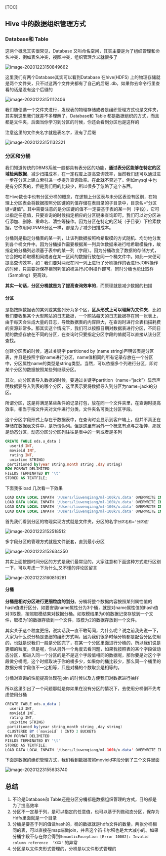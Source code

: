 [TOC]

## Hive 中的数据组织管理方式

### Database和 Table

这两个概念其实很常见，Database 又叫命名空间，其实主要是为了组织管理和命名冲突，例如表名冲突，视图冲突，组织管理含义就很多了

![image-20201223150849662](https://kingcall.oss-cn-hangzhou.aliyuncs.com/blog/img/2020/12/23/15:09:03-15:08:50-image-20201223150849662.png)

这里我们有两个Database其实可以看到Database 在hive(HDFS) 上的物理存储就是两个文件夹，只不过这两个文件夹都有了自己的后缀 .db，如果你去命令行里查看的话是没有这个后缀的

![image-20201223151112406](https://kingcall.oss-cn-hangzhou.aliyuncs.com/blog/img/2020/12/23/15:11:12-image-20201223151112406.png)

我们随便选一个文件夹进行，发现表的物理存储或者是组织管理方式也是文件夹，其实到这里我们就差不多理解了，Database和 Table 都是数据组织的方式，而且都是文件夹，后面当你学习到分区的时候，你还会看到分区也是这样的

注意这里的文件夹名字就是表名字，没有了后缀

![image-20201223151132321](https://kingcall.oss-cn-hangzhou.aliyuncs.com/blog/img/2020/12/23/15:11:32-image-20201223151132321.png)

### 分区和分桶

我们知道传统的DBMS系统一般都具有表分区的功能，**通过表分区能够在特定的区域检索数据**，减少扫描成本，在一定程度上提高查询效率，当然我们还可以通过进一步在分区上建立索引进一步提升查询效率。在此就不赘述了。例如mysql 中也是有分区表的，但是我们用的比较少，所以很多了忽略了这个东西。

在Hive数仓中也有分区分桶的概念，在逻辑上分区表与未分区表没有区别，在物理上分区表会将数据按照分区键的列值存储在表目录的子目录中，目录名=“分区键=键值”。其中需要注意的是分区键的值不一定要基于表的某一列（字段），它可以指定任意值，只要查询的时候指定相应的分区键来查询即可。我们可以对分区进行添加、删除、重命名、清空等操作。因为分区在特定的区域（子目录）下检索数据，它作用同DNMS分区一样，都是为了减少扫描成本。

分桶则是指定分桶表的某一列，让该列数据按照哈希取模的方式随机、均匀地分发到各个桶文件中。因为分桶操作需要根据某一列具体数据来进行哈希取模操作，故指定的分桶列必须基于表中的某一列（字段）。因为分桶改变了数据的存储方式，它会把哈希取模相同或者在某一区间的数据行放在同一个桶文件中。如此一来便可提高查询效率，如：我们要对两张在同一列上进行了分桶操作的表进行JOIN操作的时候，只需要对保存相同列值的桶进行JOIN操作即可。同时分桶也能让取样（Sampling）更高效。

**其实一句话，分区分桶就是为了提高查询效率的**，而原理就是减少数据的扫描



#### 分区

是指按照数据表的某列或某些列分为多个区，**区从形式上可以理解为文件夹**，比如我们要收集某个大型网站的日志数据，一个网站每天的日志数据存在同一张表上，由于每天会生成大量的日志，导致数据表的内容巨大，在查询时进行全表扫描耗费的资源非常多。那其实这个情况下，我们可以按照日期对数据表进行分区，不同日期的数据存放在不同的分区，在查询时只要指定分区字段的值就可以直接从该分区查找。

创建分区表的时候，通过关键字 partitioned by (name string)声明该表是分区表，并且是按照字段name进行分区，name值相同的所有记录存放在一个分区中，分区属性name的类型是string类型。当然，可以依据多个列进行分区，即对某个分区的数据按照某些列继续分区。

其次，向分区表导入数据的时候，要通过关键字partition（name=“jack”）显示声明数据要导入到表的哪个分区，这里表示要将数据导入到分区为name=jack的分区。

所谓分区，这是将满足某些条件的记录打包，放在同一个文件夹里，在查询时提高效率，相当于按文件夹对文件进行分类，文件夹名可类比分区字段。

这个分区字段形式上存在于数据表中，在查询时会显示到客户端上，但并不真正在存储在数据表文件中，是所谓伪列。但是这里有另外一个概念有点与之相悖，那就是动态分区，动态分区分分区列往往是表中的一列或者是多列

```sql
CREATE TABLE ods.u_data (
  userid INT,
  movieid INT,
  rating INT,
  unixtime STRING)
 partitioned by(year string,month string ,day string) 
ROW FORMAT DELIMITED
FIELDS TERMINATED BY '\t'
STORED AS TEXTFILE;
```

下面我多load 几次看一下效果

```sql
LOAD DATA LOCAL INPATH '/Users/liuwenqiang/ml-100k/u.data' OVERWRITE INTO TABLE ods.u_data partition(year='2020',month='2020-12',day='2020-12-21');
LOAD DATA LOCAL INPATH '/Users/liuwenqiang/ml-100k/u.data' OVERWRITE INTO TABLE ods.u_data partition(year='2020',month='2020-12',day='2020-12-22');
LOAD DATA LOCAL INPATH '/Users/liuwenqiang/ml-100k/u.data' OVERWRITE INTO TABLE ods.u_data partition(year='2020',month='2020-12',day='2020-12-23');
LOAD DATA LOCAL INPATH '/Users/liuwenqiang/ml-100k/u.data' OVERWRITE INTO TABLE ods.u_data partition(year='2021',month='2020-01',day='2021-01-01');
```

首先我们看到分区的物理实现方式就是文件夹，分区的名字`分区名称='分区值'`

![image-20201223152518512](https://kingcall.oss-cn-hangzhou.aliyuncs.com/blog/img/2020/12/23/15:25:19-image-20201223152518512.png)

多字段分区的管理方式就是文件嵌套，直到最小分区

![image-20201223152634350](https://kingcall.oss-cn-hangzhou.aliyuncs.com/blog/img/2020/12/23/15:26:34-image-20201223152634350.png)

其实上面按照时间分区的方式是我们最常见的，大家注意和下面这种方式进行区别一下，可以考虑一下为什么,又不懂的评论区留言

![image-20201223160816281](https://kingcall.oss-cn-hangzhou.aliyuncs.com/blog/img/2020/12/23/16:08:16-image-20201223160816281.png)

#### 分桶

**分桶是相对分区进行更细粒度的划分**。分桶将整个数据内容按照某列属性值的hash值进行区分，如要安装name属性分为3个桶，就是对name属性值的hash值对3取摸，按照取模结果对数据分桶。如取模结果为0的数据记录存放到一个文件，取模为1的数据存放到一个文件，取模为2的数据存放到一个文件。

其实关于这个粒度更细，说实话我一直不敢苟同，为什么呢？说之前我先说一下，大家为什么说分桶是更细的组织方式啊，因为我们很多时候分桶都是配合分区使用的，也就是说我们一般是分区完了，在某一个分区里面进行分桶的，所以我们说是更细的粒度，但是呢，你从另外一个角度去看问题，如果我按照表的某个字段做动态分区，那进入同一个分区的是不是这个字段值相同的数据呢，那你要是对这个字段做分桶呢，这个时候取决于你的桶多少，如果你的桶比较少，那么同一个桶里的数据分桶字段值不一定相等，只是对桶的个数取余是相等的。

分桶对查询的性能提高体现在join 的时候以及方便我们对数据进行抽样

所以这里引出了一个问题那就是你如果在没有分区的情况下，去使用分桶倒不先考虑使用分桶

```java
CREATE TABLE ods.u_data (
  userid INT,
  movieid INT,
  rating INT,
  unixtime STRING)
 partitioned by(year string,month string ,day string) 
 CLUSTERED BY (`movieid` ) INTO 3 BUCKETS      
ROW FORMAT DELIMITED
FIELDS TERMINATED BY '\t'
STORED AS TEXTFILE;
LOAD DATA LOCAL INPATH '/Users/liuwenqiang/ml-100k/u.data' OVERWRITE INTO TABLE ods.u_data partition(year='2020',month='2020-12',day='2020-12-21');
```

下面是数据的组织管理方式，我们看到数据按照movieid字段分到了三个文件里面

![image-20201223155633740](https://kingcall.oss-cn-hangzhou.aliyuncs.com/blog/img/2020/12/23/15:56:34-image-20201223155633740.png)

## 总结

1. 不论是Database和 Table还是分区分桶都是数据组织管理的方式，目的都是为了提高效率
2. 分区不一定基于列，是可以指定的任意值，也可以基于列做动态分区，保存为Hdfs里面就是一个目录
3. 分桶是要基于列的值做hash的，桶的数据就是hdfs文件的数量，两张分桶相同的表，可以直接在map端做join，并且这个笛卡尔积也是大大减小的。如果分桶字段不存在你会得到`SemanticException [Error 10002]: Invalid column reference  'XXX'` 的异常
4. 分区是以文件夹形式管理的，分桶是以文件形式管理的
